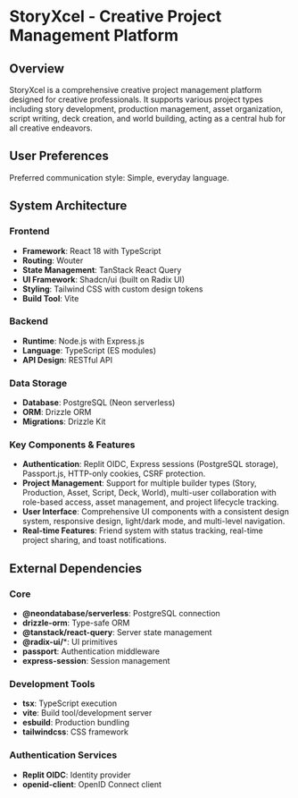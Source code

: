 # StoryXcel - Creative Project Management Platform

## Overview
StoryXcel is a comprehensive creative project management platform designed for creative professionals. It supports various project types including story development, production management, asset organization, script writing, deck creation, and world building, acting as a central hub for all creative endeavors.

## User Preferences
Preferred communication style: Simple, everyday language.

## System Architecture

### Frontend
- **Framework**: React 18 with TypeScript
- **Routing**: Wouter
- **State Management**: TanStack React Query
- **UI Framework**: Shadcn/ui (built on Radix UI)
- **Styling**: Tailwind CSS with custom design tokens
- **Build Tool**: Vite

### Backend
- **Runtime**: Node.js with Express.js
- **Language**: TypeScript (ES modules)
- **API Design**: RESTful API

### Data Storage
- **Database**: PostgreSQL (Neon serverless)
- **ORM**: Drizzle ORM
- **Migrations**: Drizzle Kit

### Key Components & Features
- **Authentication**: Replit OIDC, Express sessions (PostgreSQL storage), Passport.js, HTTP-only cookies, CSRF protection.
- **Project Management**: Support for multiple builder types (Story, Production, Asset, Script, Deck, World), multi-user collaboration with role-based access, asset management, and project lifecycle tracking.
- **User Interface**: Comprehensive UI components with a consistent design system, responsive design, light/dark mode, and multi-level navigation.
- **Real-time Features**: Friend system with status tracking, real-time project sharing, and toast notifications.

## External Dependencies

### Core
- **@neondatabase/serverless**: PostgreSQL connection
- **drizzle-orm**: Type-safe ORM
- **@tanstack/react-query**: Server state management
- **@radix-ui/***: UI primitives
- **passport**: Authentication middleware
- **express-session**: Session management

### Development Tools
- **tsx**: TypeScript execution
- **vite**: Build tool/development server
- **esbuild**: Production bundling
- **tailwindcss**: CSS framework

### Authentication Services
- **Replit OIDC**: Identity provider
- **openid-client**: OpenID Connect client